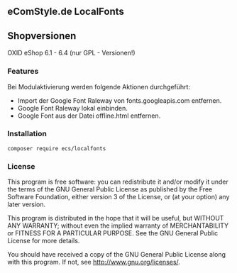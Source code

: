 ## eComStyle.de LocalFonts

## Shopversionen

OXID eShop 6.1 - 6.4 (nur GPL - Versionen!)

### Features

Bei Modulaktivierung werden folgende Aktionen durchgeführt:

-   Import der Google Font Raleway von fonts.googleapis.com entfernen.
-   Google Font Raleway lokal einbinden.
-   Google Font aus der Datei offline.html entfernen.

### Installation

`composer require ecs/localfonts`

### License

This program is free software: you can redistribute it and/or modify
it under the terms of the GNU General Public License as published by
the Free Software Foundation, either version 3 of the License, or
(at your option) any later version.

This program is distributed in the hope that it will be useful,
but WITHOUT ANY WARRANTY; without even the implied warranty of
MERCHANTABILITY or FITNESS FOR A PARTICULAR PURPOSE. See the
GNU General Public License for more details.

You should have received a copy of the GNU General Public License
along with this program. If not, see <http://www.gnu.org/licenses/>.
